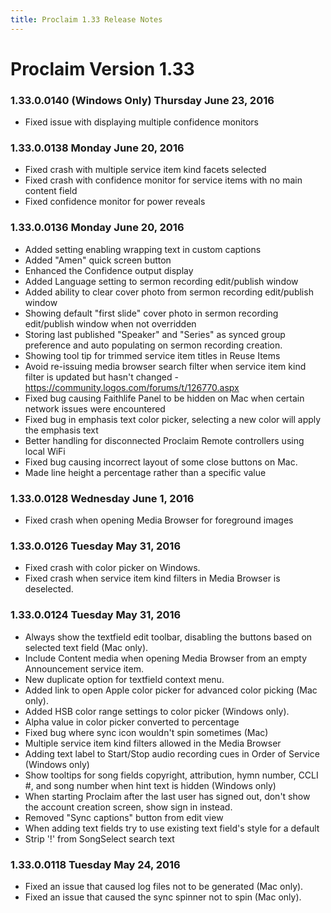 ```yaml
---
title: Proclaim 1.33 Release Notes
---
```


# Proclaim Version 1.33

### 1.33.0.0140 (Windows Only) Thursday June 23, 2016
* Fixed issue with displaying multiple confidence monitors

### 1.33.0.0138 Monday June 20, 2016
* Fixed crash with multiple service item kind facets selected
* Fixed crash with confidence monitor for service items with no main content field
* Fixed confidence monitor for power reveals

### 1.33.0.0136 Monday June 20, 2016
* Added setting enabling wrapping text in custom captions
* Added "Amen" quick screen button
* Enhanced the Confidence output display
* Added Language setting to sermon recording edit/publish window
* Added ability to clear cover photo from sermon recording edit/publish window
* Showing default "first slide" cover photo in sermon recording edit/publish window when not overridden
* Storing last published "Speaker" and "Series" as synced group preference and auto populating on sermon recording creation.
* Showing tool tip for trimmed service item titles in Reuse Items
* Avoid re-issuing media browser search filter when service item kind filter is updated but hasn't changed - https://community.logos.com/forums/t/126770.aspx
* Fixed bug causing Faithlife Panel to be hidden on Mac when certain network issues were encountered
* Fixed bug in emphasis text color picker, selecting a new color will apply the emphasis text
* Better handling for disconnected Proclaim Remote controllers using local WiFi
* Fixed bug causing incorrect layout of some close buttons on Mac.
* Made line height a percentage rather than a specific value

### 1.33.0.0128 Wednesday June 1, 2016
* Fixed crash when opening Media Browser for foreground images

### 1.33.0.0126 Tuesday May 31, 2016
* Fixed crash with color picker on Windows.
* Fixed crash when service item kind filters in Media Browser is deselected.

### 1.33.0.0124 Tuesday May 31, 2016
* Always show the textfield edit toolbar, disabling the buttons based on selected text field (Mac only).
* Include Content media when opening Media Browser from an empty Announcement service item.
* New duplicate option for textfield context menu.
* Added link to open Apple color picker for advanced color picking (Mac only).
* Added HSB color range settings to color picker (Windows only).
* Alpha value in color picker converted to percentage
* Fixed bug where sync icon wouldn't spin sometimes (Mac)
* Multiple service item kind filters allowed in the Media Browser
* Adding text label to Start/Stop audio recording cues in Order of Service (Windows only)
* Show tooltips for song fields copyright, attribution, hymn number, CCLI #, and song number when hint text is hidden (Windows only)
* When starting Proclaim after the last user has signed out, don't show the account creation screen, show sign in instead.
* Removed "Sync captions" button from edit view
* When adding text fields try to use existing text field's style for a default
* Strip '!' from SongSelect search text

### 1.33.0.0118 Tuesday May 24, 2016
* Fixed an issue that caused log files not to be generated (Mac only).
* Fixed an issue that caused the sync spinner not to spin (Mac only).
